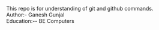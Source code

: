 This repo is for understanding of git and github commands. 
<br>
Author:- Ganesh Gunjal
<br>
Education:-- BE Computers
